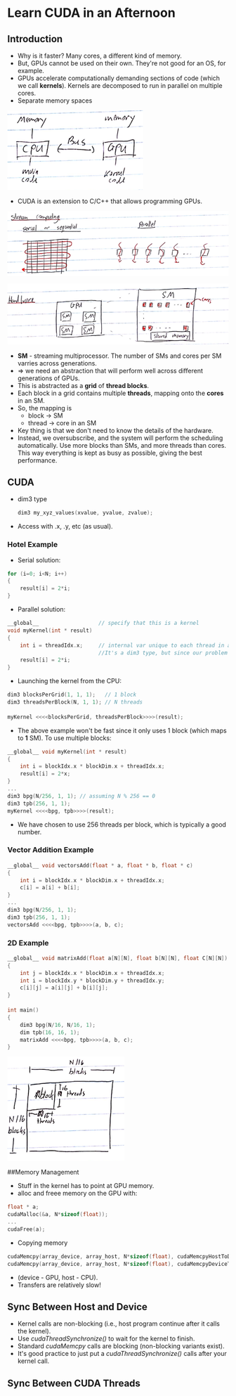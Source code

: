 # Learn CUDA in an Afternoon

## Introduction

- Why is it faster? Many cores, a different kind of memory.
- But, GPUs cannot be used on their own. They're not good for an OS, for example.
- GPUs accelerate computationally demanding sections of code (which we call **kernels**). Kernels are decomposed to run in parallel on multiple cores.
- Separate memory spaces

![1525624612095](.\img\1525624612095.png)



- CUDA is an extension to C/C++ that allows programming GPUs.

![1525624740521](.\img\1525624740521.png)



![1525624772655](.\img\1525624772655.png)



- **SM** - streaming multiprocessor. The number of SMs and cores per SM varries across generations.
- $\Rightarrow$ we need an abstraction that will perform well across different generations of GPUs.
- This is abstracted as a **grid** of **thread blocks**.
- Each block in a grid contains multiple **threads**, mapping onto the **cores** in an SM.
- So, the mapping is
  - block $\rightarrow$ SM
  - thread $\rightarrow$ core in an SM
- Key thing is that we don't need to know the details of the hardware.
- Instead, we oversubscribe, and the system will perform the scheduling automatically. Use more blocks than SMs, and more threads than cores. This way everything is kept as busy as possible, giving the best performance.



## CUDA

- dim3 type

  ```c++
  dim3 my_xyz_values(xvalue, yvalue, zvalue);
  ```

- Access with .x, .y, etc (as usual).

### Hotel Example

- Serial solution:

```c++
for (i=0; i<N; i++) 
{
    result[i] = 2*i;
}
```

- Parallel solution:

```c++
__global__                   // specify that this is a kernel
void myKernel(int * result)
{
    int i = threadIdx.x;     // internal var unique to each thread in a block. 
                             //It's a dim3 type, but since our problem is 1D we only use .x
    result[i] = 2*i;
}
```

- Launching the kernel from the CPU:

```c++
dim3 blocksPerGrid(1, 1, 1);   // 1 block
dim3 threadsPerBlock(N, 1, 1); // N threads

myKernel <<<<blocksPerGrid, threadsPerBlock>>>>(result);
```

- The above example won't be fast since it only uses 1 block (which maps to **1** SM). To use multiple blocks:

```c++
__global__ void myKernel(int * result)
{
    int i = blockIdx.x * blockDim.x + threadIdx.x;
    result[i] = 2*x;
}
...
dim3 bpg(N/256, 1, 1); // assuming N % 256 == 0
dim3 tpb(256, 1, 1);
myKernel <<<<bpg, tpb>>>>(result);
```

- We have chosen to use 256 threads per block, which is typically a good number.

### Vector Addition Example

```c++
__global__ void vectorsAdd(float * a, float * b, float * c)
{
    int i = blockIdx.x * blockDim.x + threadIdx.x;
    c[i] = a[i] + b[i];
}
...
dim3 bpg(N/256, 1, 1);
dim3 tpb(256, 1, 1);
vectorsAdd <<<<bpg, tpb>>>>(a, b, c);
```

### 2D Example

```c++
__global__ void matrixAdd(float a[N][N], float b[N][N], float C[N][N])
{
    int j = blockIdx.x * blockDim.x + threadIdx.x;
    int i = blockIdx.y * blockDim.y + threadIdx.y;
    c[i][j] = a[i][j] + b[i][j];
}

int main()
{
    dim3 bpg(N/16, N/16, 1);
    dim tpb(16, 16, 1);
    matrixAdd <<<<bpg, tpb>>>>(a, b, c);
}
```

![1525625721043](.\img\1525625721043.png)

##Memory Management

- Stuff in the kernel has to point at GPU memory.
- alloc and freee memory on the GPU with:

```c++
float * a;
cudaMalloc(&a, N*sizeof(float));
...
cudaFree(a);
```

- Copying memory

```c++
cudaMemcpy(array_device, array_host, N*sizeof(float), cudaMemcpyHostToDevice);
cudaMemcpy(array_device, array_host, N*sizeof(float), cudaMemcpyDeviceToHost);
```

- (device - GPU, host - CPU).
- Transfers are relatively slow!

## Sync Between Host and Device

- Kernel calls are non-blocking (i.e., host program continue after it calls the kernel).
- Use *cudaThreadSynchronize()* to wait for the kernel to finish.
- Standard *cudaMemcpy* calls are blocking (non-blocking variants exist).
- It's good practice to just put a *cudaThreadSynchronize()* calls after your kernel call.

## Sync Between CUDA Threads

